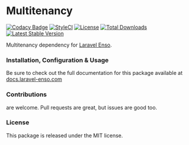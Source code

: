 # Multitenancy

[![Codacy Badge](https://api.codacy.com/project/badge/Grade/f7d99c7ba82d4001898ec556b22560fb)](https://www.codacy.com/app/laravel-enso/multitenancy?utm_source=github.com&amp;utm_medium=referral&amp;utm_content=laravel-enso/multitenancy&amp;utm_campaign=Badge_Grade)
[![StyleCI](https://github.styleci.io/repos/168164630/shield?branch=master)](https://github.styleci.io/repos/168164630)
[![License](https://poser.pugx.org/laravel-enso/multitenancy/license)](https://packagist.org/packages/laravel-enso/multitenancy)
[![Total Downloads](https://poser.pugx.org/laravel-enso/multitenancy/downloads)](https://packagist.org/packages/laravel-enso/multitenancy)
[![Latest Stable Version](https://poser.pugx.org/laravel-enso/multitenancy/version)](https://packagist.org/packages/laravel-enso/multitenancy)

Multitenancy dependency for [Laravel Enso](https://laravel-enso.com).

### Installation, Configuration & Usage

Be sure to check out the full documentation for this package available at [docs.laravel-enso.com](https://docs.laravel-enso.com/backend/multitenancy.html)

### Contributions

are welcome. Pull requests are great, but issues are good too.

### License

This package is released under the MIT license.
